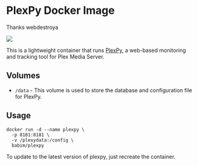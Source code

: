 
# PlexPy Docker Image

Thanks webdestroya

[![](https://badge.imagelayers.io/webdestroya/plexpy:latest.svg)](https://imagelayers.io/?images=babim/plexpy:latest 'Get your own badge on imagelayers.io')

This is a lightweight container that runs [PlexPy](https://github.com/drzoidberg33/plexpy), a web-based monitoring and tracking tool for Plex Media Server.

## Volumes
* `/data` - This volume is used to store the database and configuration file for PlexPy.

## Usage

```
docker run -d --name plexpy \
  -p 8181:8181 \
  -v /plexydata:/config \
  babim/plexpy
```

To update to the latest version of plexpy, just recreate the container.
